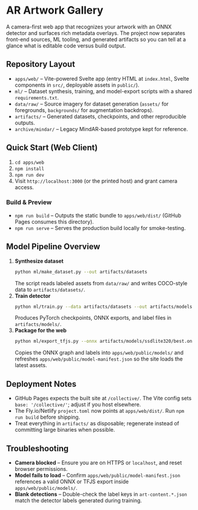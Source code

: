 # AR Artwork Gallery

A camera-first web app that recognizes your artwork with an ONNX detector and surfaces rich metadata overlays. The project now separates front-end sources, ML tooling, and generated artifacts so you can tell at a glance what is editable code versus build output.

## Repository Layout
- `apps/web/` – Vite-powered Svelte app (entry HTML at `index.html`, Svelte components in `src/`, deployable assets in `public/`).
- `ml/` – Dataset synthesis, training, and model-export scripts with a shared `requirements.txt`.
- `data/raw/` – Source imagery for dataset generation (`assets/` for foregrounds, `backgrounds/` for augmentation backdrops).
- `artifacts/` – Generated datasets, checkpoints, and other reproducible outputs.
- `archive/mindar/` – Legacy MindAR-based prototype kept for reference.

## Quick Start (Web Client)
1. `cd apps/web`
2. `npm install`
3. `npm run dev`
4. Visit `http://localhost:3000` (or the printed host) and grant camera access.

### Build & Preview
- `npm run build` – Outputs the static bundle to `apps/web/dist/` (GitHub Pages consumes this directory).
- `npm run serve` – Serves the production build locally for smoke-testing.

## Model Pipeline Overview
1. **Synthesize dataset**
   ```bash
   python ml/make_dataset.py --out artifacts/datasets
   ```
   The script reads labeled assets from `data/raw/` and writes COCO-style data to `artifacts/datasets/`.
2. **Train detector**
   ```bash
   python ml/train.py --data artifacts/datasets --out artifacts/models/ssdlite320
   ```
   Produces PyTorch checkpoints, ONNX exports, and label files in `artifacts/models/`.
3. **Package for the web**
   ```bash
   python ml/export_tfjs.py --onnx artifacts/models/ssdlite320/best.onnx --labels artifacts/models/ssdlite320/labels.json
   ```
   Copies the ONNX graph and labels into `apps/web/public/models/` and refreshes `apps/web/public/model-manifest.json` so the site loads the latest assets.

## Deployment Notes
- GitHub Pages expects the built site at `/collective/`. The Vite config sets `base: '/collective/'`; adjust if you host elsewhere.
- The Fly.io/Netlify `project.toml` now points at `apps/web/dist/`. Run `npm run build` before shipping.
- Treat everything in `artifacts/` as disposable; regenerate instead of committing large binaries when possible.

## Troubleshooting
- **Camera blocked** – Ensure you are on HTTPS or `localhost`, and reset browser permissions.
- **Model fails to load** – Confirm `apps/web/public/model-manifest.json` references a valid ONNX or TFJS export inside `apps/web/public/models/`.
- **Blank detections** – Double-check the label keys in `art-content.*.json` match the detector labels generated during training.
